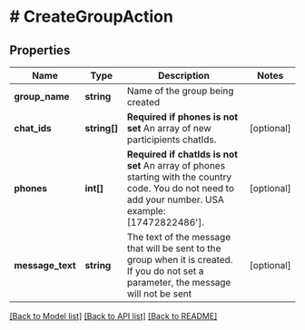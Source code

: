 # # CreateGroupAction

## Properties

Name | Type | Description | Notes
------------ | ------------- | ------------- | -------------
**group_name** | **string** | Name of the group being created |
**chat_ids** | **string[]** | **Required if phones is not set**  An array of new participients chatIds. | [optional]
**phones** | **int[]** | **Required if chatIds is not set**  An array of phones starting with the country code. You do not need to add your number.   USA example: [17472822486&#39;]. | [optional]
**message_text** | **string** | The text of the message that will be sent to the group when it is created. If you do not set a parameter, the message will not be sent | [optional]

[[Back to Model list]](../../README.md#models) [[Back to API list]](../../README.md#endpoints) [[Back to README]](../../README.md)
